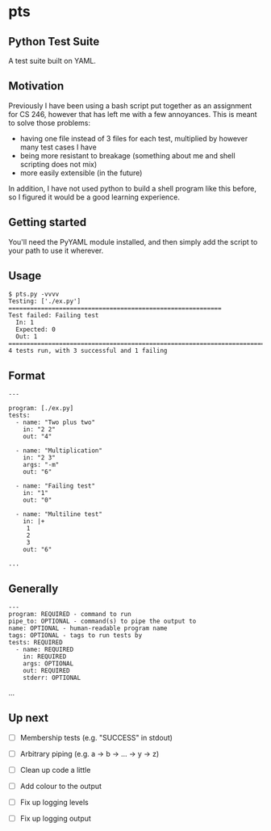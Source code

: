 # pts
## Python Test Suite
A test suite built on YAML.

## Motivation
Previously I have been using a bash script put together as an assignment for
CS 246, however that has left me with a few annoyances. This is meant to solve
those problems:

- having one file instead of 3 files for each test, multiplied by however many
  test cases I have
- being more resistant to breakage (something about me and shell scripting
  does not mix)
- more easily extensible (in the future)

In addition, I have not used python to build a shell program like this before,
so I figured it would be a good learning experience.

## Getting started
You'll need the PyYAML module installed, and then simply add the script to your
path to use it wherever.

## Usage
    $ pts.py -vvvv
    Testing: ['./ex.py'] ===========================================================
    Test failed: Failing test
      In: 1
      Expected: 0
      Out: 1
    ================================================================================
    4 tests run, with 3 successful and 1 failing

## Format
    ---

    program: [./ex.py]
    tests:
      - name: "Two plus two"
        in: "2 2"
        out: "4"

      - name: "Multiplication"
        in: "2 3"
        args: "-m"
        out: "6"

      - name: "Failing test"
        in: "1"
        out: "0"

      - name: "Multiline test"
        in: |+
         1
         2
         3
        out: "6"

    ...

## Generally

    ---
    program: REQUIRED - command to run
    pipe_to: OPTIONAL - command(s) to pipe the output to
    name: OPTIONAL - human-readable program name
    tags: OPTIONAL - tags to run tests by
    tests: REQUIRED
      - name: REQUIRED
        in: REQUIRED
        args: OPTIONAL
        out: REQUIRED
        stderr: OPTIONAL
...

## Up next
- [ ] Membership tests (e.g. "SUCCESS" in stdout)
- [ ] Arbitrary piping (e.g. a -> b -> ... -> y -> z)
- [ ] Clean up code a little
- [ ] Add colour to the output
- [ ] Fix up logging levels
- [ ] Fix up logging output

